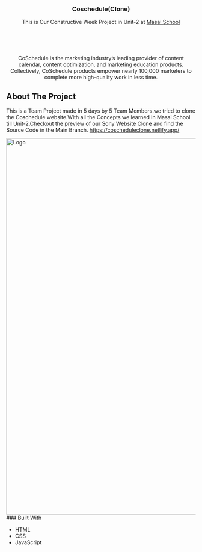 <h3 align="center">Coschedule(Clone)</h3>

  <p align="center">
    This is Our Constructive Week Project in Unit-2 at <a href="https://www.masaischool.com/"> Masai School </a>  </p>
    <br />

<br/>
<br/>
<p align="center"> CoSchedule is the marketing industry’s leading provider of content calendar, content optimization, and marketing education products. Collectively, CoSchedule products empower nearly 100,000 marketers to complete more high-quality work in less time.</p>

## About The Project

This is a Team Project made in 5 days by 5 Team Members.we tried to clone the Coschedule website.With all the Concepts we learned in Masai School till Unit-2.Checkout the preview of our Sony Website Clone and find the Source Code in the Main Branch. https://coscheduleclone.netlify.app/

  <img src="https://miro.medium.com/max/875/1*XJFjIO3fX8BzmNGG1XfO1A.png" alt="Logo" width="1000" >
### Built With

- HTML
- CSS
- JavaScript

